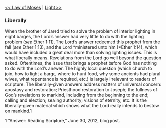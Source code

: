 [<< Law of Moses](Law%20of%20Moses)  |  [Light >>](Light)

### Liberally
When the brother of Jared tried to solve the problem of interior lighting in eight barges, the Lord’s answer had very little to do with the lighting problem (*see* Ether 1:11). The Lord’s answer redeemed this prophet from the fall (*see* Ether 1:13), and the Lord *ministered unto him (*Ether 1:14), which would have included a great deal more than solving lighting issues. This is what liberally means. Revelations from the Lord go well beyond the question asked. Oftentimes, the issue that brings a prophet before God has nothing to do with the Lord’s answer. The highly local question (which church to join, how to light a barge, where to hunt food, why some ancients had plural wives, what repentance is required, etc.) is largely irrelevant to readers of scripture. The liberally-given answers address matters of universal concern: apostasy and restoration; Priesthood restoration to Joseph; the fullness of God’s revelations to mankind, including from the beginning to the end; calling and election; sealing authority; visions of eternity, etc. It is the liberally-given material which shows what the Lord really intends to bestow on mankind.1



1 “Answer: Reading Scripture,” June 30, 2012, blog post.